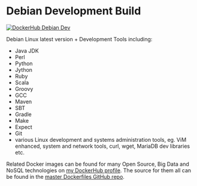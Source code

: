 # Debian Development Build

[![DockerHub Debian Dev](https://img.shields.io/badge/DockerHub-buildscale%2Fdebian--dev-blue)](https://hub.docker.com/repository/docker/buildscale/debian-dev)

Debian Linux latest version + Development Tools including:

* Java JDK
* Perl
* Python
* Jython
* Ruby
* Scala
* Groovy
* GCC
* Maven
* SBT
* Gradle
* Make
* Expect
* Git
* various Linux development and systems administration tools, eg. ViM enhanced, system and network tools, curl, wget, MariaDB dev libraries etc.

Related Docker images can be found for many Open Source, Big Data and NoSQL technologies on [my DockerHub profile](https://hub.docker.com/r/buildscale). The source for them all can be found in the [master Dockerfiles GitHub repo](https://github.com/BuildScale/Dockerfiles/).
